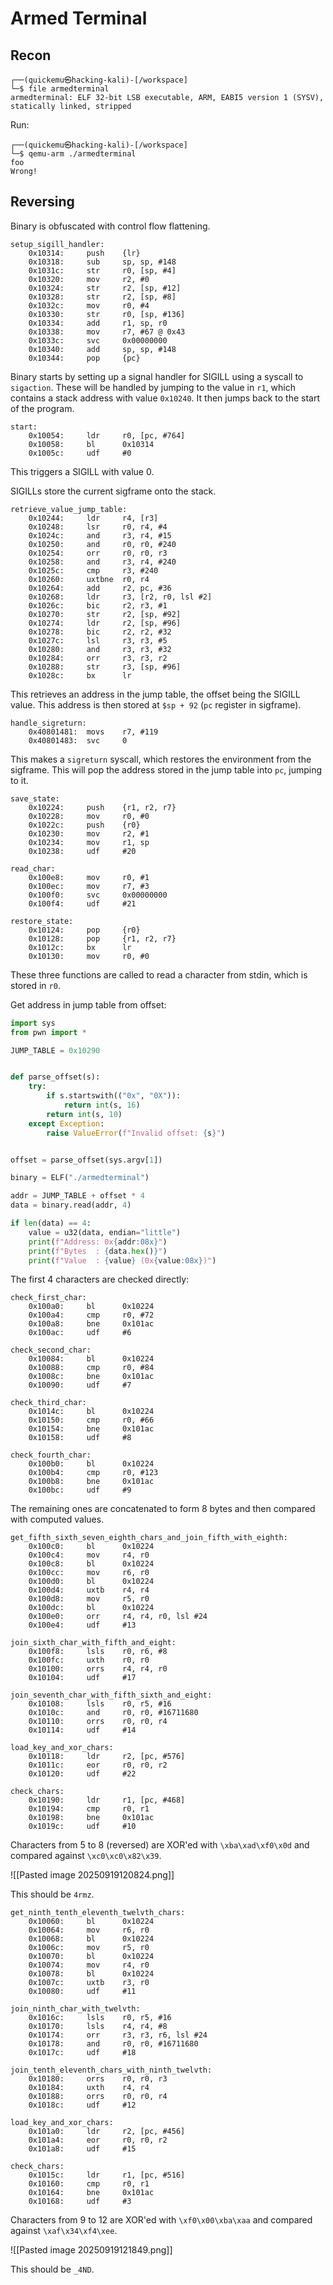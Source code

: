 # Armed Terminal

## Recon

```plaintext
┌──(quickemu㉿hacking-kali)-[/workspace]
└─$ file armedterminal              
armedterminal: ELF 32-bit LSB executable, ARM, EABI5 version 1 (SYSV), statically linked, stripped
```

Run:

```plaintext
┌──(quickemu㉿hacking-kali)-[/workspace]
└─$ qemu-arm ./armedterminal 
foo
Wrong!
```

## Reversing

Binary is obfuscated with control flow flattening.

```plaintext
setup_sigill_handler:
    0x10314:     push    {lr}
    0x10318:     sub     sp, sp, #148
    0x1031c:     str     r0, [sp, #4]
    0x10320:     mov     r2, #0
    0x10324:     str     r2, [sp, #12]
    0x10328:     str     r2, [sp, #8]
    0x1032c:     mov     r0, #4
    0x10330:     str     r0, [sp, #136]
    0x10334:     add     r1, sp, r0
    0x10338:     mov     r7, #67 @ 0x43
    0x1033c:     svc     0x00000000
    0x10340:     add     sp, sp, #148
    0x10344:     pop     {pc}
```

Binary starts by setting up a signal handler for SIGILL using a syscall to `sigaction`. These will be handled by jumping to the value in `r1`, which contains a stack address with value `0x10240`. It then jumps back to the start of the program.

```plaintext
start:
    0x10054:     ldr     r0, [pc, #764]
    0x10058:     bl      0x10314
    0x1005c:     udf     #0
```

This triggers a SIGILL with value 0.

SIGILLs store the current sigframe onto the stack.

```plaintext
retrieve_value_jump_table:
    0x10244:     ldr     r4, [r3]
    0x10248:     lsr     r0, r4, #4
    0x1024c:     and     r3, r4, #15
    0x10250:     and     r0, r0, #240
    0x10254:     orr     r0, r0, r3
    0x10258:     and     r3, r4, #240
    0x1025c:     cmp     r3, #240
    0x10260:     uxtbne  r0, r4
    0x10264:     add     r2, pc, #36
    0x10268:     ldr     r3, [r2, r0, lsl #2]
    0x1026c:     bic     r2, r3, #1
    0x10270:     str     r2, [sp, #92]
    0x10274:     ldr     r2, [sp, #96]
    0x10278:     bic     r2, r2, #32
    0x1027c:     lsl     r3, r3, #5
    0x10280:     and     r3, r3, #32
    0x10284:     orr     r3, r3, r2
    0x10288:     str     r3, [sp, #96]
    0x1028c:     bx      lr
```

This retrieves an address in the jump table, the offset being the SIGILL value. This address is then stored at `$sp + 92` (`pc` register in sigframe).

```plaintext
handle_sigreturn:
    0x40801481:  movs    r7, #119
    0x40801483:  svc     0
```

This makes a `sigreturn` syscall, which restores the environment from the sigframe. This will pop the address stored in the jump table into `pc`, jumping to it.

```plaintext
save_state:
    0x10224:     push    {r1, r2, r7}
    0x10228:     mov     r0, #0
    0x1022c:     push    {r0}
    0x10230:     mov     r2, #1
    0x10234:     mov     r1, sp
    0x10238:     udf     #20
```

```plaintext
read_char:
    0x100e8:     mov     r0, #1
    0x100ec:     mov     r7, #3
    0x100f0:     svc     0x00000000
    0x100f4:     udf     #21
```

```plaintext
restore_state:
    0x10124:     pop     {r0}
    0x10128:     pop     {r1, r2, r7}
    0x1012c:     bx      lr
    0x10130:     mov     r0, #0
```

These three functions are called to read a character from stdin, which is stored in `r0`.

Get address in jump table from offset:

```py
import sys
from pwn import *

JUMP_TABLE = 0x10290


def parse_offset(s):
    try:
        if s.startswith(("0x", "0X")):
            return int(s, 16)
        return int(s, 10)
    except Exception:
        raise ValueError(f"Invalid offset: {s}")


offset = parse_offset(sys.argv[1])

binary = ELF("./armedterminal")

addr = JUMP_TABLE + offset * 4
data = binary.read(addr, 4)

if len(data) == 4:
    value = u32(data, endian="little")
    print(f"Address: 0x{addr:08x}")
    print(f"Bytes  : {data.hex()}")
    print(f"Value  : {value} (0x{value:08x})")
```

The first 4 characters are checked directly:

```plaintext
check_first_char:
    0x100a0:     bl      0x10224
    0x100a4:     cmp     r0, #72
    0x100a8:     bne     0x101ac
    0x100ac:     udf     #6

check_second_char:
    0x10084:     bl      0x10224
    0x10088:     cmp     r0, #84
    0x1008c:     bne     0x101ac
    0x10090:     udf     #7

check_third_char:
    0x1014c:     bl      0x10224
    0x10150:     cmp     r0, #66
    0x10154:     bne     0x101ac
    0x10158:     udf     #8

check_fourth_char:
    0x100b0:     bl      0x10224
    0x100b4:     cmp     r0, #123
    0x100b8:     bne     0x101ac
    0x100bc:     udf     #9
```

The remaining ones are concatenated to form 8 bytes and then compared with computed values.

```plaintext
get_fifth_sixth_seven_eighth_chars_and_join_fifth_with_eighth:
    0x100c0:     bl      0x10224
    0x100c4:     mov     r4, r0
    0x100c8:     bl      0x10224
    0x100cc:     mov     r6, r0
    0x100d0:     bl      0x10224
    0x100d4:     uxtb    r4, r4
    0x100d8:     mov     r5, r0
    0x100dc:     bl      0x10224
    0x100e0:     orr     r4, r4, r0, lsl #24
    0x100e4:     udf     #13

join_sixth_char_with_fifth_and_eight:
    0x100f8:     lsls    r0, r6, #8
    0x100fc:     uxth    r0, r0
    0x10100:     orrs    r4, r4, r0
    0x10104:     udf     #17

join_seventh_char_with_fifth_sixth_and_eight:
    0x10108:     lsls    r0, r5, #16
    0x1010c:     and     r0, r0, #16711680
    0x10110:     orrs    r0, r0, r4
    0x10114:     udf     #14

load_key_and_xor_chars:
    0x10118:     ldr     r2, [pc, #576]
    0x1011c:     eor     r0, r0, r2
    0x10120:     udf     #22

check_chars:
    0x10190:     ldr     r1, [pc, #468]
    0x10194:     cmp     r0, r1
    0x10198:     bne     0x101ac
    0x1019c:     udf     #10
```

Characters from 5 to 8 (reversed) are XOR'ed with `\xba\xad\xf0\x0d` and compared against `\xc0\xc0\x82\x39`.

![[Pasted image 20250919120824.png]]

This should be `4rmz`.

```plaintext
get_ninth_tenth_eleventh_twelvth_chars:
    0x10060:     bl      0x10224
    0x10064:     mov     r6, r0
    0x10068:     bl      0x10224
    0x1006c:     mov     r5, r0
    0x10070:     bl      0x10224
    0x10074:     mov     r4, r0
    0x10078:     bl      0x10224
    0x1007c:     uxtb    r3, r0
    0x10080:     udf     #11

join_ninth_char_with_twelvth:
    0x1016c:     lsls    r0, r5, #16
    0x10170:     lsls    r4, r4, #8
    0x10174:     orr     r3, r3, r6, lsl #24
    0x10178:     and     r0, r0, #16711680
    0x1017c:     udf     #18

join_tenth_eleventh_chars_with_ninth_twelvth:
    0x10180:     orrs    r0, r0, r3
    0x10184:     uxth    r4, r4
    0x10188:     orrs    r0, r0, r4
    0x1018c:     udf     #12

load_key_and_xor_chars:
    0x101a0:     ldr     r2, [pc, #456]
    0x101a4:     eor     r0, r0, r2
    0x101a8:     udf     #15

check_chars:
    0x1015c:     ldr     r1, [pc, #516]
    0x10160:     cmp     r0, r1
    0x10164:     bne     0x101ac
    0x10168:     udf     #3
```

Characters from 9 to 12 are XOR'ed with `\xf0\x00\xba\xaa` and compared against `\xaf\x34\xf4\xee`.

![[Pasted image 20250919121849.png]]

This should be `_4ND`.
